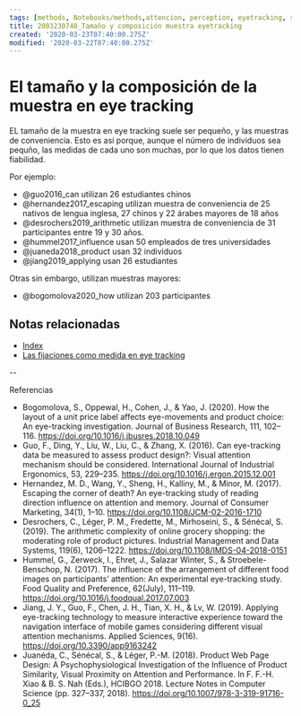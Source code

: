 ```yaml
---
tags: [methods, Notebooks/methods,attencion, perception, eyetracking, sample, samplesize, Notebooks/attention, Notebooks/perception]
title: 2003230740_Tamaño y composición muestra eyetracking
created: '2020-03-23T07:40:00.275Z'
modified: '2020-03-22T07:40:00.275Z'
---
```


# El tamaño y la composición de la muestra en eye tracking

EL tamaño de la muestra en eye tracking suele ser pequeño, y las muestras de conveniencia. Esto es así porque, aunque el número de individuos sea pequño, las medidas de cada uno son muchas, por lo que los datos tienen fiabilidad.

Por ejemplo:
- @guo2016_can utilizan 26 estudiantes chinos
- @hernandez2017_escaping utilizan muestra de conveniencia de 25 nativos de lengua inglesa, 27 chinos y 22 árabes mayores de 18 años
- @desrochers2019_arithmetic utilizan muestra de conveniencia de 31 participantes entre 19 y 30 años.
- @hummel2017_influence usan 50 empleados de tres universidades
- @juaneda2018_product usan 32 individuos
- @jiang2019_applying usan 26 estudiantes

Otras sin embargo, utilizan muestras mayores:

- @bogomolova2020_how utilizan 203 participantes

## Notas relacionadas

- [Index](_2003101705_index.md)
- [Las fijaciones como medida en eye tracking](2003230748_medidaseyetracking_fijaciones.md)


--

Referencias

- Bogomolova, S., Oppewal, H., Cohen, J., & Yao, J. (2020). How the layout of a unit price label affects eye-movements and product choice: An eye-tracking investigation. Journal of Business Research, 111, 102–116. https://doi.org/10.1016/j.jbusres.2018.10.049
- Guo, F., Ding, Y., Liu, W., Liu, C., & Zhang, X. (2016). Can eye-tracking data be measured to assess product design?: Visual attention mechanism should be considered. International Journal of Industrial Ergonomics, 53, 229–235. https://doi.org/10.1016/j.ergon.2015.12.001
- Hernandez, M. D., Wang, Y., Sheng, H., Kalliny, M., & Minor, M. (2017). Escaping the corner of death? An eye-tracking study of reading direction influence on attention and memory. Journal of Consumer Marketing, 34(1), 1–10. https://doi.org/10.1108/JCM-02-2016-1710
- Desrochers, C., Léger, P. M., Fredette, M., Mirhoseini, S., & Sénécal, S. (2019). The arithmetic complexity of online grocery shopping: the moderating role of product pictures. Industrial Management and Data Systems, 119(6), 1206–1222. https://doi.org/10.1108/IMDS-04-2018-0151
- Hummel, G., Zerweck, I., Ehret, J., Salazar Winter, S., & Stroebele-Benschop, N. (2017). The influence of the arrangement of different food images on participants’ attention: An experimental eye-tracking study. Food Quality and Preference, 62(July), 111–119. https://doi.org/10.1016/j.foodqual.2017.07.003
- Jiang, J. Y., Guo, F., Chen, J. H., Tian, X. H., & Lv, W. (2019). Applying eye-tracking technology to measure interactive experience toward the navigation interface of mobile games considering different visual attention mechanisms. Applied Sciences, 9(16). https://doi.org/10.3390/app9163242
- Juanéda, C., Sénécal, S., & Léger, P.-M. (2018). Product Web Page Design: A Psychophysiological Investigation of the Influence of Product Similarity, Visual Proximity on Attention and Performance. In F. F.-H. Xiao & B. S. Nah (Eds.), HCIBGO 2018. Lecture Notes in Computer Science (pp. 327–337, 2018). https://doi.org/10.1007/978-3-319-91716-0_25
